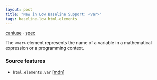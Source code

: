 ```yaml
---
layout: post
title: "New in Low Baseline Support: <var>"
tags: baseline-low html-elements
---
```


[caniuse](https://caniuse.com/?search=var) · [spec](https://html.spec.whatwg.org/multipage/text-level-semantics.html#the-var-element)

The `<var>` element represents the name of a variable in a mathematical expression or a programming context.

### Source features

- ``html.elements.var`` [[mdn]](https://https://developer.mozilla.org/en-US/search?q=html.elements.var)
